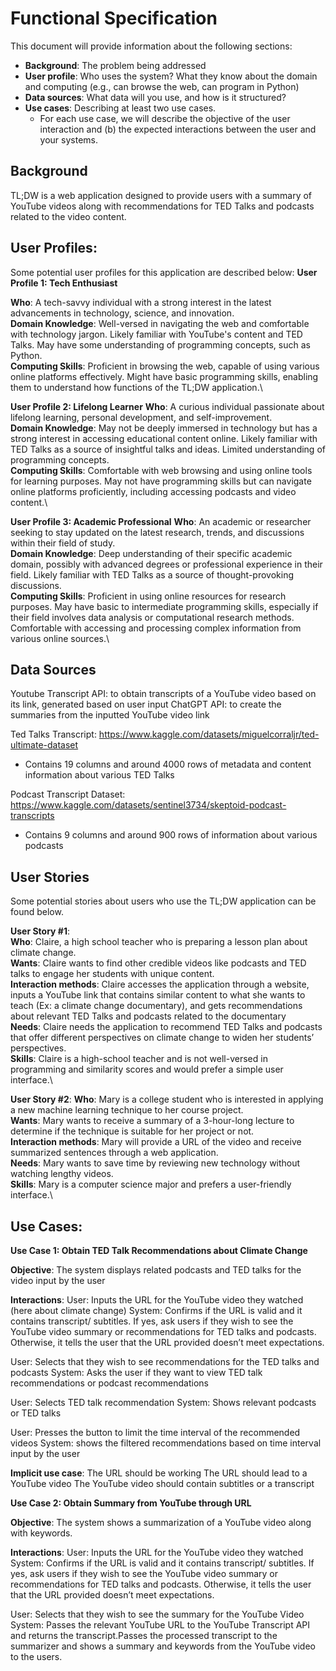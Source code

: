 # Functional Specification
This document will provide information about the following sections: 
- **Background**: The problem being addressed
- **User profile**: Who uses the system? What they know about the domain and computing (e.g., can browse the web, can program in Python)
- **Data sources**: What data will you use, and how is it structured?
- **Use cases**: Describing at least two use cases.
  - For each use case, we will describe the objective of the user interaction and (b) the expected interactions between the user and your systems.
 
## Background
TL;DW is a web application designed to provide users with a summary of YouTube videos along with recommendations for TED Talks and podcasts related to the video content.

## User Profiles:
Some potential user profiles for this application are described below:
**User Profile 1: Tech Enthusiast**

**Who**: A tech-savvy individual with a strong interest in the latest advancements in technology, science, and innovation.\
**Domain Knowledge**: Well-versed in navigating the web and comfortable with technology jargon. Likely familiar with YouTube's content and TED Talks. May have some understanding of programming concepts, such as Python.\
**Computing Skills**: Proficient in browsing the web, capable of using various online platforms effectively. Might have basic programming skills, enabling them to understand how functions of the TL;DW application.\

**User Profile 2: Lifelong Learner**
**Who**: A curious individual passionate about lifelong learning, personal development, and self-improvement.\
**Domain Knowledge**: May not be deeply immersed in technology but has a strong interest in accessing educational content online. Likely familiar with TED Talks as a source of insightful talks and ideas. Limited understanding of programming concepts.\
**Computing Skills**: Comfortable with web browsing and using online tools for learning purposes. May not have programming skills but can navigate online platforms proficiently, including accessing podcasts and video content.\

**User Profile 3: Academic Professional**
**Who**: An academic or researcher seeking to stay updated on the latest research, trends, and discussions within their field of study.\
**Domain Knowledge**: Deep understanding of their specific academic domain, possibly with advanced degrees or professional experience in their field. Likely familiar with TED Talks as a source of thought-provoking discussions.\
**Computing Skills**: Proficient in using online resources for research purposes. May have basic to intermediate programming skills, especially if their field involves data analysis or computational research methods. Comfortable with accessing and processing complex information from various online sources.\

## Data Sources

Youtube Transcript API: to obtain transcripts of a YouTube video based on its link, generated based on user input
ChatGPT API: to create the summaries from the inputted YouTube video link

Ted Talks Transcript: https://www.kaggle.com/datasets/miguelcorraljr/ted-ultimate-dataset 
  -  Contains 19 columns and around 4000 rows of metadata and content information about various TED Talks

Podcast Transcript Dataset: https://www.kaggle.com/datasets/sentinel3734/skeptoid-podcast-transcripts
  - Contains 9 columns and around 900 rows of information about various podcasts

## User Stories

Some potential stories about users who use the TL;DW application can be found below.

**User Story #1**:\
**Who**: Claire, a high school teacher who is preparing a lesson plan about climate change.\
**Wants**: Claire wants to find other credible videos like podcasts and TED talks to engage her students with unique content.\
**Interaction methods**: Claire accesses the application through a website, inputs a YouTube link that contains similar content to what she wants to teach (Ex: a climate change documentary), and gets recommendations about relevant TED Talks and podcasts related to the documentary\
**Needs**: Claire needs the application to recommend TED Talks and podcasts that offer different perspectives on climate change to widen her students’ perspectives.\
**Skills**: Claire is a high-school teacher and is not well-versed in programming and similarity scores and would prefer a simple user interface.\

**User Story #2**:
**Who**: Mary is a college student who is interested in applying a new machine learning technique to her course project.\
**Wants**: Mary wants to receive a summary of a 3-hour-long lecture to determine if the technique is suitable for her project or not.\
**Interaction methods**: Mary will provide a URL of the video and receive summarized sentences through a web application.\
**Needs**: Mary wants to save time by reviewing new technology without watching lengthy videos.\
**Skills**: Mary is a computer science major and prefers a user-friendly interface.\

## Use Cases: 

**Use Case 1: Obtain TED Talk Recommendations about Climate Change**

**Objective**: The system displays related podcasts and TED talks for the video input by the user 

**Interactions**: 
  User: Inputs the URL for the YouTube video they watched (here about climate change)
  System: Confirms if the URL is valid and it contains transcript/ subtitles. If yes, ask users if they wish to see the YouTube video summary or recommendations for TED talks and podcasts. Otherwise, it tells the user that the URL provided doesn’t meet expectations.
  
  User: Selects that they wish to see recommendations for the TED talks and podcasts
  System: Asks the user if they want to view TED talk recommendations or podcast recommendations
 
  User: Selects TED talk recommendation
  System: Shows relevant podcasts or TED talks
  
  User: Presses the button to limit the time interval of the recommended videos
  System: shows the filtered recommendations based on time interval input by the user

**Implicit use case**:
The URL should be working
The URL should lead to a YouTube video
The YouTube video should contain subtitles or a transcript

**Use Case 2: Obtain Summary from YouTube through URL**

**Objective**: The system shows a summarization of a YouTube video along with keywords.

**Interactions**: 
  User: Inputs the URL for the YouTube video they watched
  System: Confirms if the URL is valid and it contains transcript/ subtitles. If yes, ask users if they wish to see the YouTube video summary or recommendations for TED talks and podcasts. Otherwise, it tells the user that the URL provided doesn’t meet expectations.

  User: Selects that they wish to see the summary for the YouTube Video
  System: Passes the relevant YouTube URL to the YouTube Transcript API and returns the transcript.Passes the processed transcript to the summarizer and shows a summary and keywords from the YouTube video to the users. 




